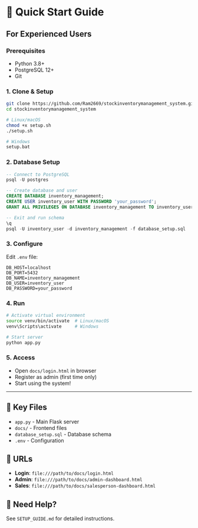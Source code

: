 # 🚀 Quick Start Guide

## For Experienced Users

### **Prerequisites**
- Python 3.8+
- PostgreSQL 12+
- Git

### **1. Clone & Setup**
```bash
git clone https://github.com/Ram2669/stockinventorymanagement_system.git
cd stockinventorymanagement_system

# Linux/macOS
chmod +x setup.sh
./setup.sh

# Windows
setup.bat
```

### **2. Database Setup**
```sql
-- Connect to PostgreSQL
psql -U postgres

-- Create database and user
CREATE DATABASE inventory_management;
CREATE USER inventory_user WITH PASSWORD 'your_password';
GRANT ALL PRIVILEGES ON DATABASE inventory_management TO inventory_user;

-- Exit and run schema
\q
psql -U inventory_user -d inventory_management -f database_setup.sql
```

### **3. Configure**
Edit `.env` file:
```env
DB_HOST=localhost
DB_PORT=5432
DB_NAME=inventory_management
DB_USER=inventory_user
DB_PASSWORD=your_password
```

### **4. Run**
```bash
# Activate virtual environment
source venv/bin/activate  # Linux/macOS
venv\Scripts\activate     # Windows

# Start server
python app.py
```

### **5. Access**
- Open `docs/login.html` in browser
- Register as admin (first time only)
- Start using the system!

---

## 📁 **Key Files**
- `app.py` - Main Flask server
- `docs/` - Frontend files
- `database_setup.sql` - Database schema
- `.env` - Configuration

## 🔗 **URLs**
- **Login**: `file:///path/to/docs/login.html`
- **Admin**: `file:///path/to/docs/admin-dashboard.html`
- **Sales**: `file:///path/to/docs/salesperson-dashboard.html`

## 📖 **Need Help?**
See `SETUP_GUIDE.md` for detailed instructions.
